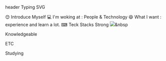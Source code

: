 
header Typing SVG

😊 Introduce Myself
💻 I'm woking at : People & Technology
😄 What I want : experience and learn a lot.
⌨ Teck Stacks
Strong
<img src="https://img.shields.io/badge/Python-3766AB?style=flat-square&logo=React&logoColor=white"/></a>&nbsp 
       

Knowledgeable

 

ETC

    

Studying

